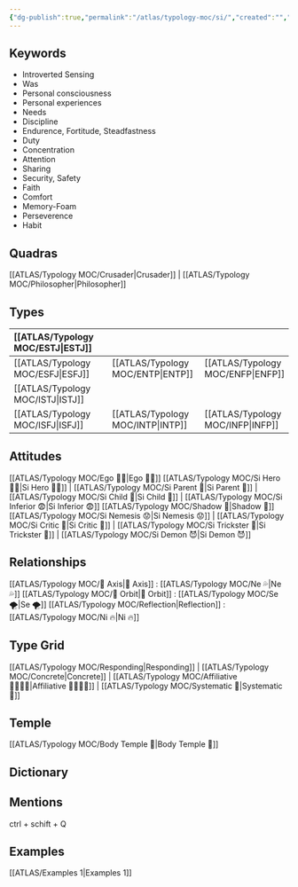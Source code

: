 ```yaml
---
{"dg-publish":true,"permalink":"/atlas/typology-moc/si/","created":"","updated":""}
---
```



## Keywords
- Introverted Sensing
- Was
- Personal consciousness
- Personal experiences
- Needs
- Discipline
- Endurence, Fortitude, Steadfastness
- Duty
- Concentration
- Attention
- Sharing
- Security, Safety
- Faith
- Comfort
- Memory-Foam
- Perseverence
- Habit  

## Quadras
[[ATLAS/Typology MOC/Crusader\|Crusader]] | [[ATLAS/Typology MOC/Philosopher\|Philosopher]] 

## Types 

| [[ATLAS/Typology MOC/ESTJ\|ESTJ]]&nbsp; | |   | |
|:---------------|:-----------|:---------------|:---------------|
| [[ATLAS/Typology MOC/ESFJ\|ESFJ]]       |  | [[ATLAS/Typology MOC/ENTP\|ENTP]]&nbsp; | [[ATLAS/Typology MOC/ENFP\|ENFP]]       |
| [[ATLAS/Typology MOC/ISTJ\|ISTJ]]       |  |   |    |
| [[ATLAS/Typology MOC/ISFJ\|ISFJ]]&nbsp; |  |  [[ATLAS/Typology MOC/INTP\|INTP]]      | [[ATLAS/Typology MOC/INFP\|INFP]]       |  

## Attitudes
[[ATLAS/Typology MOC/Ego 🙋‍♂️\|Ego 🙋‍♂️]]
[[ATLAS/Typology MOC/Si Hero 🦸‍♂️\|Si Hero 🦸‍♂️]] | [[ATLAS/Typology MOC/Si Parent 🤨\|Si Parent 🤨]] | [[ATLAS/Typology MOC/Si Child 🧒\|Si Child 🧒]] | [[ATLAS/Typology MOC/Si Inferior 😨\|Si Inferior 😨]]
[[ATLAS/Typology MOC/Shadow 👤\|Shadow 👤]] 
[[ATLAS/Typology MOC/Si Nemesis 😟\|Si Nemesis 😟]] | [[ATLAS/Typology MOC/Si Critic 🤔\|Si Critic 🤔]] | [[ATLAS/Typology MOC/Si Trickster 🤡\|Si Trickster 🤡]] | [[ATLAS/Typology MOC/Si Demon 😈\|Si Demon 😈]]

## Relationships 
[[ATLAS/Typology MOC/🧲 Axis\|🧲 Axis]] : [[ATLAS/Typology MOC/Ne 💦\|Ne 💦]]
[[ATLAS/Typology MOC/🔄 Orbit\|🔄 Orbit]] : [[ATLAS/Typology MOC/Se 🌪️\|Se 🌪️]]
[[ATLAS/Typology MOC/Reflection\|Reflection]]  :[[ATLAS/Typology MOC/Ni 🔥\|Ni 🔥]] 

## Type Grid 
[[ATLAS/Typology MOC/Responding\|Responding]] | [[ATLAS/Typology MOC/Concrete\|Concrete]] | [[ATLAS/Typology MOC/Affiliative 👨‍👩‍👧‍👦\|Affiliative 👨‍👩‍👧‍👦]] | [[ATLAS/Typology MOC/Systematic 🔧\|Systematic 🔧]] 

## Temple 
[[ATLAS/Typology MOC/Body Temple 🌳\|Body Temple 🌳]]

## Dictionary


## Mentions 
ctrl + schift + Q

## Examples 
[[ATLAS/Examples 1\|Examples 1]] 
